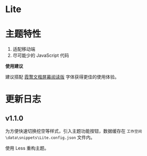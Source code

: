 # Lite

# 主题特性

1. 适配移动端
2. 尽可能少的 JavaScript 代码

**使用建议**

建议搭配 [霞鹜文楷屏幕阅读版](https://github.com/lxgw/LxgwWenKai-Screen) 字体获得更佳的使用体验。

# 更新日志

## v1.1.0

为方便快速切换挖空等样式，引入主题功能按钮，数据缓存在 `工作空间\data\snippets\Lite.config.json` 文件内。

使用 Less 重构主题。